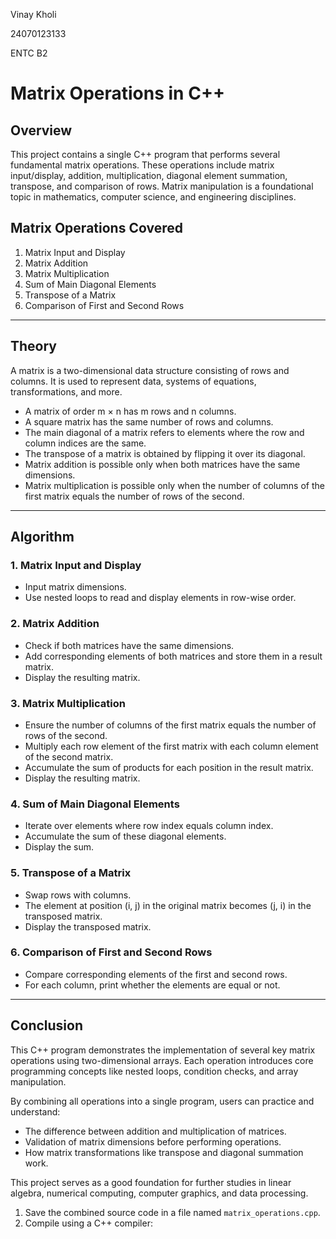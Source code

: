 Vinay Kholi

24070123133

ENTC B2

# Matrix Operations in C++

## Overview

This project contains a single C++ program that performs several fundamental matrix operations. These operations include matrix input/display, addition, multiplication, diagonal element summation, transpose, and comparison of rows. Matrix manipulation is a foundational topic in mathematics, computer science, and engineering disciplines.

## Matrix Operations Covered

1. Matrix Input and Display  
2. Matrix Addition  
3. Matrix Multiplication  
4. Sum of Main Diagonal Elements  
5. Transpose of a Matrix  
6. Comparison of First and Second Rows  

---

## Theory

A matrix is a two-dimensional data structure consisting of rows and columns. It is used to represent data, systems of equations, transformations, and more.

- A matrix of order m × n has m rows and n columns.
- A square matrix has the same number of rows and columns.
- The main diagonal of a matrix refers to elements where the row and column indices are the same.
- The transpose of a matrix is obtained by flipping it over its diagonal.
- Matrix addition is possible only when both matrices have the same dimensions.
- Matrix multiplication is possible only when the number of columns of the first matrix equals the number of rows of the second.

---

## Algorithm

### 1. Matrix Input and Display
- Input matrix dimensions.
- Use nested loops to read and display elements in row-wise order.

### 2. Matrix Addition
- Check if both matrices have the same dimensions.
- Add corresponding elements of both matrices and store them in a result matrix.
- Display the resulting matrix.

### 3. Matrix Multiplication
- Ensure the number of columns of the first matrix equals the number of rows of the second.
- Multiply each row element of the first matrix with each column element of the second matrix.
- Accumulate the sum of products for each position in the result matrix.
- Display the resulting matrix.

### 4. Sum of Main Diagonal Elements
- Iterate over elements where row index equals column index.
- Accumulate the sum of these diagonal elements.
- Display the sum.

### 5. Transpose of a Matrix
- Swap rows with columns.
- The element at position (i, j) in the original matrix becomes (j, i) in the transposed matrix.
- Display the transposed matrix.

### 6. Comparison of First and Second Rows
- Compare corresponding elements of the first and second rows.
- For each column, print whether the elements are equal or not.

---

## Conclusion

This C++ program demonstrates the implementation of several key matrix operations using two-dimensional arrays. Each operation introduces core programming concepts like nested loops, condition checks, and array manipulation.

By combining all operations into a single program, users can practice and understand:
- The difference between addition and multiplication of matrices.
- Validation of matrix dimensions before performing operations.
- How matrix transformations like transpose and diagonal summation work.

This project serves as a good foundation for further studies in linear algebra, numerical computing, computer graphics, and data processing.


1. Save the combined source code in a file named `matrix_operations.cpp`.
2. Compile using a C++ compiler:
